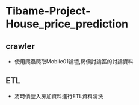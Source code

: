 # Tibame-Project-House_price_prediction
## crawler
  - 使用爬蟲爬取Mobile01論壇,房價討論區的討論資料
## ETL
  - 將時價登入房加資料進行ETL資料清洗
